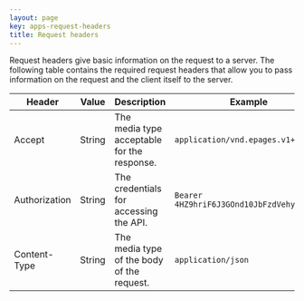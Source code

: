 ```yaml
---
layout: page
key: apps-request-headers
title: Request headers
---
```


Request headers give basic information on the request to a server.
The following table contains the required request headers that allow you to pass information on the request and the client itself to the server.

| Header      | Value      | Description    | Example   |
|---------------|---------------| -------|----------|
| Accept      | String | The media&nbsp;type acceptable for the response. | `application/vnd.epages.v1+json`   |
| Authorization      | String | The credentials for accessing the API. | `Bearer 4HZ9hriF6J3GOnd10JbFzdVehycOvAZf`|
| Content-Type      | String | The media&nbsp;type of the body of the request. | `application/json`   |
